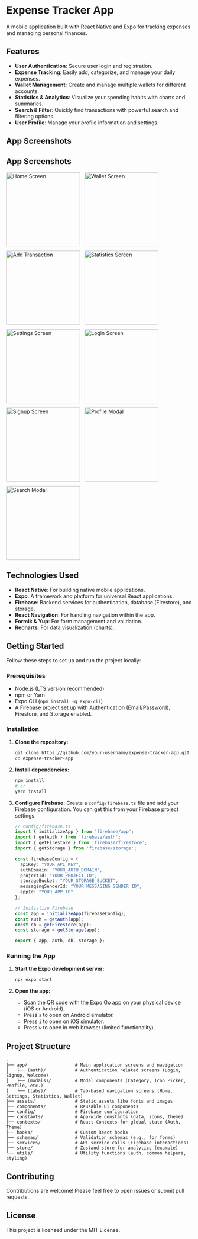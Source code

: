 # Expense Tracker App

A mobile application built with React Native and Expo for tracking expenses and managing personal finances.

## Features

- **User Authentication**: Secure user login and registration.
- **Expense Tracking**: Easily add, categorize, and manage your daily expenses.
- **Wallet Management**: Create and manage multiple wallets for different accounts.
- **Statistics & Analytics**: Visualize your spending habits with charts and summaries.
- **Search & Filter**: Quickly find transactions with powerful search and filtering options.
- **User Profile**: Manage your profile information and settings.

## App Screenshots

## App Screenshots

<div style="display: flex; flex-wrap: wrap; gap: 12px;">
  <img src="fastlane/screenshots/en-US/framed_simulator_screenshot_iphone_16_pro_max_2025_07_03_at_13.17.21_framed.png" alt="Home Screen" width="200"/>
  <img src="fastlane/screenshots/en-US/framed_simulator_screenshot_iphone_16_pro_max_2025_07_03_at_13.17.31_framed.png" alt="Wallet Screen" width="200"/>
  <img src="fastlane/screenshots/en-US/framed_simulator_screenshot_iphone_16_pro_max_2025_07_03_at_13.17.42_framed.png" alt="Add Transaction" width="200"/>
  <img src="fastlane/screenshots/en-US/framed_simulator_screenshot_iphone_16_pro_max_2025_07_03_at_13.18.03_framed.png" alt="Statistics Screen" width="200"/>
  <img src="fastlane/screenshots/en-US/framed_simulator_screenshot_iphone_16_pro_max_2025_07_03_at_13.18.19_framed.png" alt="Settings Screen" width="200"/>
  <img src="fastlane/screenshots/en-US/framed_simulator_screenshot_iphone_16_pro_max_2025_07_03_at_13.18.33_framed.png" alt="Login Screen" width="200"/>
  <img src="fastlane/screenshots/en-US/framed_simulator_screenshot_iphone_16_pro_max_2025_07_03_at_13.18.38_framed.png" alt="Signup Screen" width="200"/>
  <img src="fastlane/screenshots/en-US/framed_simulator_screenshot_iphone_16_pro_max_2025_07_03_at_13.18.51_framed.png" alt="Profile Modal" width="200"/>
  <img src="fastlane/screenshots/en-US/framed_simulator_screenshot_iphone_16_pro_max_2025_07_03_at_13.19.01_framed.png" alt="Search Modal" width="200"/>
</div>


## Technologies Used

- **React Native**: For building native mobile applications.
- **Expo**: A framework and platform for universal React applications.
- **Firebase**: Backend services for authentication, database (Firestore), and storage.
- **React Navigation**: For handling navigation within the app.
- **Formik & Yup**: For form management and validation.
- **Recharts**: For data visualization (charts).

## Getting Started

Follow these steps to set up and run the project locally:

### Prerequisites

- Node.js (LTS version recommended)
- npm or Yarn
- Expo CLI (`npm install -g expo-cli`)
- A Firebase project set up with Authentication (Email/Password), Firestore, and Storage enabled.

### Installation

1.  **Clone the repository:**
    ```bash
    git clone https://github.com/your-username/expense-tracker-app.git
    cd expense-tracker-app
    ```

2.  **Install dependencies:**
    ```bash
    npm install
    # or
    yarn install
    ```

3.  **Configure Firebase:**
    Create a `config/firebase.ts` file and add your Firebase configuration. You can get this from your Firebase project settings.

    ```typescript
    // config/firebase.ts
    import { initializeApp } from 'firebase/app';
    import { getAuth } from 'firebase/auth';
    import { getFirestore } from 'firebase/firestore';
    import { getStorage } from 'firebase/storage';

    const firebaseConfig = {
      apiKey: "YOUR_API_KEY",
      authDomain: "YOUR_AUTH_DOMAIN",
      projectId: "YOUR_PROJECT_ID",
      storageBucket: "YOUR_STORAGE_BUCKET",
      messagingSenderId: "YOUR_MESSAGING_SENDER_ID",
      appId: "YOUR_APP_ID"
    };

    // Initialize Firebase
    const app = initializeApp(firebaseConfig);
    const auth = getAuth(app);
    const db = getFirestore(app);
    const storage = getStorage(app);

    export { app, auth, db, storage };
    ```

### Running the App

1.  **Start the Expo development server:**
    ```bash
    npx expo start
    ```

2.  **Open the app:**
    -   Scan the QR code with the Expo Go app on your physical device (iOS or Android).
    -   Press `a` to open on Android emulator.
    -   Press `i` to open on iOS simulator.
    -   Press `w` to open in web browser (limited functionality).

## Project Structure

```
.
├── app/                  # Main application screens and navigation
│   ├── (auth)/           # Authentication related screens (Login, Signup, Welcome)
│   ├── (modals)/         # Modal components (Category, Icon Picker, Profile, etc.)
│   └── (tabs)/           # Tab-based navigation screens (Home, Settings, Statistics, Wallet)
├── assets/               # Static assets like fonts and images
├── components/           # Reusable UI components
├── config/               # Firebase configuration
├── constants/            # App-wide constants (data, icons, theme)
├── contexts/             # React Contexts for global state (Auth, Theme)
├── hooks/                # Custom React hooks
├── schemas/              # Validation schemas (e.g., for forms)
├── services/             # API service calls (Firebase interactions)
├── store/                # Zustand store for analytics (example)
└── utils/                # Utility functions (auth, common helpers, styling)
```

## Contributing

Contributions are welcome! Please feel free to open issues or submit pull requests.

## License

This project is licensed under the MIT License.
